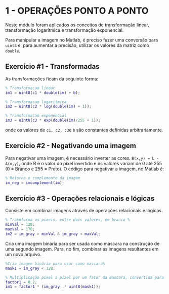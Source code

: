 # 1 - OPERAÇÕES PONTO A PONTO

Neste módulo foram aplicados os conceitos de transformação linear, transformação logarítmica e transformação exponencial. 

Para manipular a imagem no Matlab, é preciso fazer uma conversão para `uint8` e, para aumentar a precisão, utilizar os valores da matriz como `double`.  

## Exercício #1 - Transformadas

As transformações ficam da seguinte forma: 

```matlab
% Transformacao linear
im1 = uint8(c1 * double(im) + b);

% Transformacao logaritmica
im2 = uint8(c2 * log(double(im) + 1));

% Transformacao exponencial
im3 = uint8(c3 * exp(double(im)/255 + 1));
```

onde os valores de `c1, c2, c3`e `b` são constantes definidas arbitrariamente. 



## Exercício #2 - Negativando uma imagem

Para negativar uma imagem, é necessário inverter as cores. `B(x,y) = L - A(x,y)`, onde B é o valor do pixel invertido e os valores variam de 0 até 255 (0 = Branco e 255 = Preto). O código para negativar a imagem, no Matlab é:

```matlab
% Retorna o complemento da imagem
im_neg = imcomplement(im);
```

## Exercício #3 - Operações relacionais e lógicas

Consiste em combinar imagens através de operações relacionais e lógicas.

```matlab
% Trasnforma os pixeis, entre dois valores, em branco %
minVal = 128;
maxVal = 170;
im2 = im_gray > minVal & im_gray < maxVal;
```

Cria uma imagem binária para ser usada como máscara na construção de uma segundo imagem. Para, no fim, combinar as imagens resultantes em um novo arquivo.	

```matlab
%Cria imagem binária para usar como mascara%
mask1 = im_gray < 128;

% Multiplicação pixel a pixel por um fator da mascara, convertida para uint8
factor1 = 0.2;
im1 = factor1 * (im_gray .* uint8(mask1));
```

